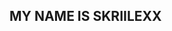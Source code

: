 ## MY NAME IS SKRIILEXX 
<SCRIPT>
<IMG HREF="https://www.google.com/url?sa=i&url=https%3A%2F%2Fin.linkedin.com%2Fpub%2Fdir%2FVedant%2FShinde%2Fin-0-India&psig=AOvVaw3xGYh7AGtrO0XddkI_NLe4&ust=1597226141837000&source=images&cd=vfe&ved=0CAIQjRxqFwoTCKjsp5zxkusCFQAAAAAdAAAAABAD">
  </SCRIPT>
